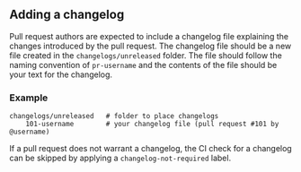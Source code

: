 ## Adding a changelog

Pull request authors are expected to include a changelog file explaining the changes introduced by the pull request. 
The changelog file should be a new file created in the `changelogs/unreleased` folder. 
The file should follow the naming convention of `pr-username` and the contents of the file 
should be your text for the changelog.

### Example
```
changelogs/unreleased   # folder to place changelogs
    101-username        # your changelog file (pull request #101 by @username)
```

If a pull request does not warrant a changelog, the CI check for a changelog can be skipped by applying a `changelog-not-required` label.